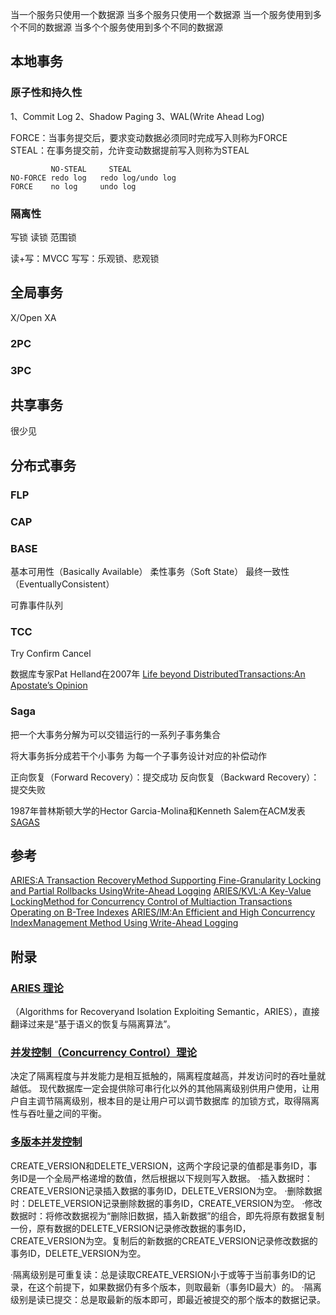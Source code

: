 


当一个服务只使用一个数据源
当多个服务只使用一个数据源
当一个服务使用到多个不同的数据源
当多个个服务使用到多个不同的数据源



## 本地事务

### 原子性和持久性

1、Commit Log
2、Shadow Paging
3、WAL(Write Ahead Log)

FORCE：当事务提交后，要求变动数据必须同时完成写入则称为FORCE
STEAL：在事务提交前，允许变动数据提前写入则称为STEAL

```
         NO-STEAL     STEAL
NO-FORCE redo log   redo log/undo log
FORCE    no log     undo log
```

### 隔离性

写锁
读锁
范围锁

读+写：MVCC
写写：乐观锁、悲观锁


## 全局事务

X/Open XA

### 2PC



### 3PC


## 共享事务

很少见

## 分布式事务


### FLP

### CAP

### BASE

基本可用性（Basically Available）
柔性事务（Soft State）
最终一致性（EventuallyConsistent）

可靠事件队列

### TCC

Try
Confirm
Cancel

数据库专家Pat Helland在2007年 [Life beyond DistributedTransactions:An Apostate’s Opinion](https://www-db.cs.wisc.edu/cidr/cidr2007/papers/cidr07p15.pdf)

### Saga

把一个大事务分解为可以交错运行的一系列子事务集合


将大事务拆分成若干个小事务
为每一个子事务设计对应的补偿动作

正向恢复（Forward Recovery）：提交成功
反向恢复（Backward Recovery）：提交失败


1987年普林斯顿大学的Hector Garcia-Molina和Kenneth Salem在ACM发表 [SAGAS](https://www.cs.cornell.edu/andru/cs711/2002fa/reading/sagas.pdf)




## 参考

[ARIES:A Transaction RecoveryMethod Supporting Fine-Granularity Locking and Partial Rollbacks UsingWrite-Ahead Logging](https://cs.stanford.edu/people/chrismre/cs345/rl/aries.pdf)
[ARIES/KVL:A Key-Value LockingMethod for Concurrency Control of Multiaction Transactions Operating on B-Tree Indexes](http://vldb.org/conf/1990/P392.PDF)
[ARIES/lM:An Efficient and High Concurrency IndexManagement Method Using Write-Ahead Logging](http://madsys.cs.tsinghua.edu.cn/publications/ASPLOS20-ma.pdf)

## 附录

### [ARIES 理论](https://en.wikipedia.org/wiki/Algorithms_for_Recovery_and_Isolation_Exploiting_Semantics)
（Algorithms for Recoveryand Isolation Exploiting Semantic，ARIES），直接翻译过来是“基于语义的恢复与隔离算法”。

### [并发控制（Concurrency Control）理论](https://en.wikipedia.org/wiki/Concurrency_control)
决定了隔离程度与并发能力是相互抵触的，隔离程度越高，并发访问时的吞吐量就越低。
现代数据库一定会提供除可串行化以外的其他隔离级别供用户使用，让用户自主调节隔离级别，根本目的是让用户可以调节数据库
的加锁方式，取得隔离性与吞吐量之间的平衡。


### [多版本并发控制](https://en.wikipedia.org/wiki/Multiversion_concurrency_control)

CREATE_VERSION和DELETE_VERSION，这两个字段记录的值都是事务ID，事务ID是一个全局严格递增的数值，然后根据以下规则写入数据。
·插入数据时：CREATE_VERSION记录插入数据的事务ID，DELETE_VERSION为空。
·删除数据时：DELETE_VERSION记录删除数据的事务ID，CREATE_VERSION为空。
·修改数据时：将修改数据视为“删除旧数据，插入新数据”的组合，即先将原有数据复制一份，原有数据的DELETE_VERSION记录修改数据的事务ID，CREATE_VERSION为空。复制后的新数据的CREATE_VERSION记录修改数据的事务ID，DELETE_VERSION为空。

·隔离级别是可重复读：总是读取CREATE_VERSION小于或等于当前事务ID的记录，在这个前提下，如果数据仍有多个版本，则取最新（事务ID最大）的。
·隔离级别是读已提交：总是取最新的版本即可，即最近被提交的那个版本的数据记录。
